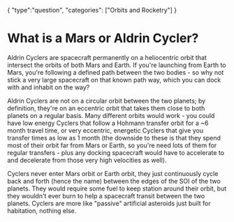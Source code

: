 {
    "type":"question",
    "categories": ["Orbits and Rocketry"]
}

# What is a Mars or Aldrin Cycler?

Aldrin Cyclers are spacecraft permanently on a heliocentric orbit that intersect the orbits of both Mars and Earth. If you're launching from Earth to Mars, you're following a defined path between the two bodies - so why not stick a very large spacecraft on that known path way, which you can dock with and inhabit on the way?

Aldrin Cyclers are not on a circular orbit between the two planets; by definition, they're on an eccentric orbit that takes them close to both planets on a regular basis. Many different orbits would work - you could have low energy Cyclers that follow a Hohmann transfer orbit for a ~6 month travel time, or very eccentric, energetic Cyclers that give you transfer times as low as 1 month (the downside to these is that they spend most of their orbit far from Mars or Earth, so you're need lots of them for regular transfers - plus any docking spacecraft would have to accelerate to and decelerate from those very high velocities as well).

Cyclers never enter Mars orbit or Earth orbit, they just continuously cycle back and forth (hence the name) between the edges of the SOI of the two planets. They would require some fuel to keep station around their orbit, but they wouldn't ever burn to help a spacecraft transit between the two planets. Cyclers are more like "passive" artificial asteroids just built for habitation, nothing else.
